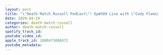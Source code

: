 ```yaml
---
layout: post
title: "\"Death Match Russell PodCast\"! Ep#309 Live with \"Cody Fleming\"! Host of MIWRasslinRage Podcast\"! Tune in!"
date: 2020-04-29
categories: death-match-russell
author: death-match-russell
spotify_track_id: 
youtube_video_id: 
apple_track_id: 1000473088472
youtube_metadata: 
---
```

